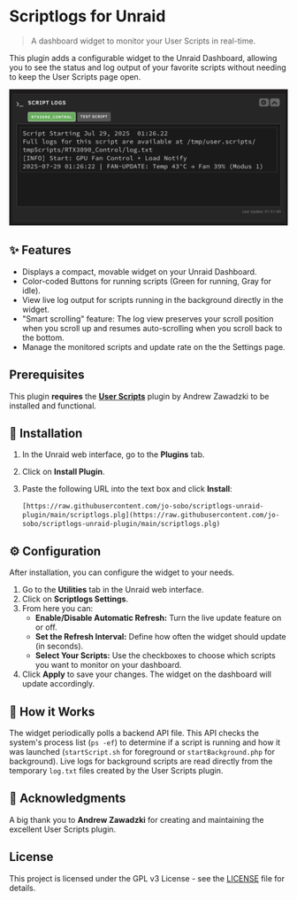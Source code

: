 # Scriptlogs for Unraid

> A dashboard widget to monitor your User Scripts in real-time.

This plugin adds a configurable widget to the Unraid Dashboard, allowing you to see the status and log output of your favorite scripts without needing to keep the User Scripts page open.

![Scriptlogs Widget Screenshot](https://raw.githubusercontent.com/jo-sobo/scriptlogs-unraid-plugin/main/scriptlogs_screenshot.png)

## ✨ Features

* Displays a compact, movable widget on your Unraid Dashboard.
* Color-coded Buttons for running scripts (Green for running, Gray for idle).
* View live log output for scripts running in the background directly in the widget.
* "Smart scrolling" feature: The log view preserves your scroll position when you scroll up and resumes auto-scrolling when you scroll back to the bottom.
* Manage the monitored scripts and update rate on the the Settings page.

## Prerequisites

This plugin **requires** the **[User Scripts](https://forums.unraid.net/topic/48286-plugin-user-scripts/)** plugin by Andrew Zawadzki to be installed and functional.

## 💾 Installation

1.  In the Unraid web interface, go to the **Plugins** tab.
2.  Click on **Install Plugin**.
3.  Paste the following URL into the text box and click **Install**:

    ```
    [https://raw.githubusercontent.com/jo-sobo/scriptlogs-unraid-plugin/main/scriptlogs.plg](https://raw.githubusercontent.com/jo-sobo/scriptlogs-unraid-plugin/main/scriptlogs.plg)
    ```

## ⚙️ Configuration

After installation, you can configure the widget to your needs.

1.  Go to the **Utilities** tab in the Unraid web interface.
2.  Click on **Scriptlogs Settings**.
3.  From here you can:
    * **Enable/Disable Automatic Refresh:** Turn the live update feature on or off.
    * **Set the Refresh Interval:** Define how often the widget should update (in seconds).
    * **Select Your Scripts:** Use the checkboxes to choose which scripts you want to monitor on your dashboard.
4.  Click **Apply** to save your changes. The widget on the dashboard will update accordingly.

## 📝 How it Works

The widget periodically polls a backend API file. This API checks the system's process list (`ps -ef`) to determine if a script is running and how it was launched (`startScript.sh` for foreground or `startBackground.php` for background). Live logs for background scripts are read directly from the temporary `log.txt` files created by the User Scripts plugin.


## 🙏 Acknowledgments

A big thank you to **Andrew Zawadzki** for creating and maintaining the excellent User Scripts plugin.

## License
This project is licensed under the GPL v3 License - see the [LICENSE](LICENSE) file for details.

